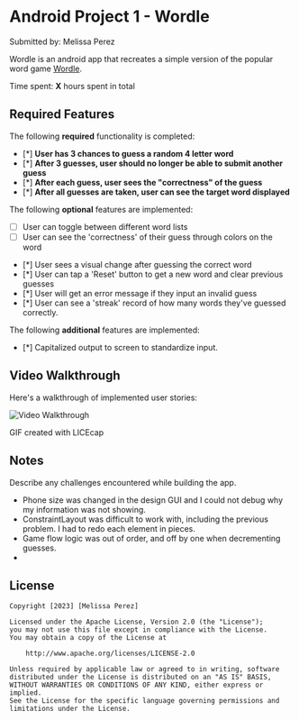 # Android Project 1 - Wordle

Submitted by: Melissa Perez

Wordle is an android app that recreates a simple version of the popular word game [Wordle](https://www.nytimes.com/games/wordle/index.html).

Time spent: **X** hours spent in total

## Required Features

The following **required** functionality is completed:

- [*] **User has 3 chances to guess a random 4 letter word**
- [*] **After 3 guesses, user should no longer be able to submit another guess**
- [*] **After each guess, user sees the "correctness" of the guess**
- [*] **After all guesses are taken, user can see the target word displayed**

The following **optional** features are implemented:

- [ ] User can toggle between different word lists
- [ ] User can see the 'correctness' of their guess through colors on the word
- [*] User sees a visual change after guessing the correct word
- [*] User can tap a 'Reset' button to get a new word and clear previous guesses
- [*] User will get an error message if they input an invalid guess
- [*] User can see a 'streak' record of how many words they've guessed correctly.

The following **additional** features are implemented:

 - [*] Capitalized output to screen to standardize input.

## Video Walkthrough

Here's a walkthrough of implemented user stories:

<img src='http://i.imgur.com/link/to/your/gif/file.gif' title='Video Walkthrough' width='' alt='Video Walkthrough' />

GIF created with LICEcap

## Notes

Describe any challenges encountered while building the app.

- Phone size was changed in the design GUI and I could not debug why my information was not showing.
- ConstraintLayout was difficult to work with, including the previous problem. I had to redo each element in pieces.
- Game flow logic was out of order, and off by one when decrementing guesses.
- 
## License

    Copyright [2023] [Melissa Perez]

    Licensed under the Apache License, Version 2.0 (the "License");
    you may not use this file except in compliance with the License.
    You may obtain a copy of the License at

        http://www.apache.org/licenses/LICENSE-2.0

    Unless required by applicable law or agreed to in writing, software
    distributed under the License is distributed on an "AS IS" BASIS,
    WITHOUT WARRANTIES OR CONDITIONS OF ANY KIND, either express or implied.
    See the License for the specific language governing permissions and
    limitations under the License.